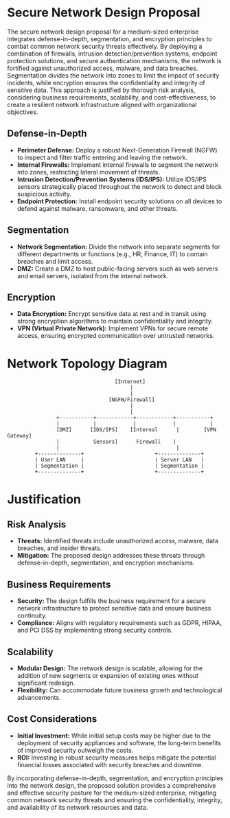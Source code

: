 # Secure Network Design Proposal

The secure network design proposal for a medium-sized enterprise integrates defense-in-depth, segmentation, and encryption principles to combat common network security threats effectively. By deploying a combination of firewalls, intrusion detection/prevention systems, endpoint protection solutions, and secure authentication mechanisms, the network is fortified against unauthorized access, malware, and data breaches. Segmentation divides the network into zones to limit the impact of security incidents, while encryption ensures the confidentiality and integrity of sensitive data. This approach is justified by thorough risk analysis, considering business requirements, scalability, and cost-effectiveness, to create a resilient network infrastructure aligned with organizational objectives.

## Defense-in-Depth
* **Perimeter Defense:** Deploy a robust Next-Generation Firewall (NGFW) to inspect and filter traffic entering and leaving the network.
* **Internal Firewalls:** Implement internal firewalls to segment the network into zones, restricting lateral movement of threats.
* **Intrusion Detection/Prevention Systems (IDS/IPS):** Utilize IDS/IPS sensors strategically placed throughout the network to detect and block suspicious activity.
* **Endpoint Protection:** Install endpoint security solutions on all devices to defend against malware, ransomware, and other threats.

## Segmentation
* **Network Segmentation:** Divide the network into separate segments for different departments or functions (e.g., HR, Finance, IT) to contain breaches and limit access.
* **DMZ:** Create a DMZ to host public-facing servers such as web servers and email servers, isolated from the internal network.

## Encryption
* **Data Encryption:** Encrypt sensitive data at rest and in transit using strong encryption algorithms to maintain confidentiality and integrity.
* **VPN (Virtual Private Network):** Implement VPNs for secure remote access, ensuring encrypted communication over untrusted networks.

# Network Topology Diagram

                                       [Internet]
                                            |
                                            |
                                     [NGFW/Firewall]
                                            |
                                            |
                    +-----------+------------+------------+-----------+
                    |           |            |            |           |
                    [DMZ]      [IDS/IPS]    [Internal      |        [VPN Gateway]
                    |           Sensors]      Firewall    |
                    |                                      |
             +--------------+                       +--------------+
             | User LAN     |                       | Server LAN   |
             | Segmentation |                       | Segmentation |
             +--------------+                       +--------------+

# Justification

## Risk Analysis
* **Threats:** Identified threats include unauthorized access, malware, data breaches, and insider threats.
* **Mitigation:** The proposed design addresses these threats through defense-in-depth, segmentation, and encryption mechanisms.
## Business Requirements
* **Security:** The design fulfills the business requirement for a secure network infrastructure to protect sensitive data and ensure business continuity.
* **Compliance:** Aligns with regulatory requirements such as GDPR, HIPAA, and PCI DSS by implementing strong security controls.
## Scalability
* **Modular Design:** The network design is scalable, allowing for the addition of new segments or expansion of existing ones without significant redesign.
* **Flexibility:** Can accommodate future business growth and technological advancements.
## Cost Considerations
* **Initial Investment:** While initial setup costs may be higher due to the deployment of security appliances and software, the long-term benefits of improved security outweigh the costs.
* **ROI:** Investing in robust security measures helps mitigate the potential financial losses associated with security breaches and downtime.

By incorporating defense-in-depth, segmentation, and encryption principles into the network design, the proposed solution provides a comprehensive and effective security posture for the medium-sized enterprise, mitigating common network security threats and ensuring the confidentiality, integrity, and availability of its network resources and data.
